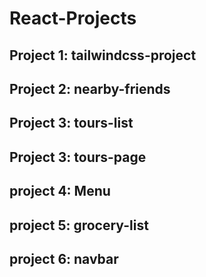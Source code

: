 # React-Projects

## Project 1: tailwindcss-project

## Project 2: nearby-friends

## Project 3: tours-list

## Project 3: tours-page

## project 4: Menu

## project 5: grocery-list

## project 6: navbar
